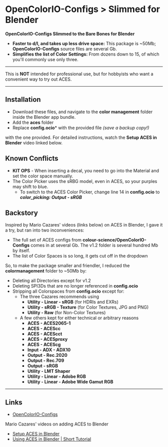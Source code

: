 # OpenColorIO-Configs > Slimmed for Blender
**OpenColorIO-Configs Slimmed to the Bare Bones for Blender**
  + **Faster to d/l, and takes up less drive space:** This package is ~50Mb; **OpenColorIO-Configs** source files are several Gb.
  + **Simplifies the list of Color Settings:** From dozens down to 15, of which you'll commonly use only three.

***

This is **NOT** intended for professional use, but for hobbyists who want a convenient way to try out ACES.

***

## Installation

  + Download these files, and navigate to the **color management** folder inside the Blender app bundle.
  + Add the **aces** folder
  + Replace **config.ocio*** with the provided file *(save a backup copy!)*

with the one provided. For detailed instructions, watch the **Setup ACES in Blender** video linked below.

## Known Conflicts

  + **KIT OPS** - When inserting a decal, you need to go into the Material and set the color space manually.
  + The Color Picker uses the sRBG model, even in ACES, so your purples may shift to blue.
    + To switch to the ACES Color Picker, change line 14 in **config.ocio** to ***color_picking: Output - sRGB***

## Backstory

Inspired by Mario Cazares' videos (links below) on ACES in Blender, I gave it a try, but ran into two inconveniences:
  + The full set of ACES configs from **colour-science/OpenColorIO-Configs** comes in at several Gb. The v1.2 folder is several hundred Mb by itself.
  + The list of Color Spaces is so long, it gets cut off in the dropdown

So, to make the package smaller and friendler, I reduced the **colormanagement** folder to ~50Mb by:
  + Deleting all Directories except for v1.2
  + Deleting SPI3Ds that are no longer referenced in **config.ocio**
  + Stripping all Colorspaces from **config.ocio** except for:
    + The three Cazares recommends using
      + **Utility - Linear - sRGB** (for HDRIs and EXRs)
      + **Utility - sRGB - Texture** (for Color Textures, JPG and PNG)
      + **Utility - Raw** (for Non-Color Textures)
    + A few others kept for either technical or arbitrary reasons
      + **ACES - ACES2065-1**
      + **ACES - ACEScc**
      + **ACES - ACEScct**
      + **ACES - ACESproxy**
      + **ACES - ACEScg**
      + **Input - ADX - ADX10**
      + **Output - Rec.2020**
      + **Output - Rec.709**
      + **Output - sRGB**
      + **Utility - LMT Shaper**
      + **Utility - Linear - Adobe RGB**
      + **Utility - Linear - Adobe Wide Gamut RGB**
  
***

## Links
  + [OpenColorIO-Configs](https://github.com/colour-science/OpenColorIO-Configs)

Mario Cazares' videos on adding ACES to Blender
  + [Setup ACES in Blender](https://www.youtube.com/watch?v=B7FWNNDXBl0)
  + [Using ACES in Blender | Short Tutorial](https://www.youtube.com/watch?v=PkWT7HSEfJY)
